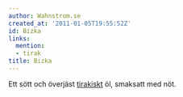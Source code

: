 ```yaml
---
author: Wahnstrom.se
created_at: '2011-01-05T19:55:52Z'
id: Bizka
links:
  mention:
  - tirak
title: Bizka
---
```


Ett sött och överjäst [tirakiskt] öl, smaksatt med nöt.

  [tirakiskt]: tirak